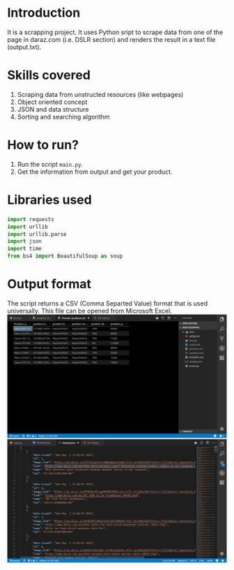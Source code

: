 # Introduction
It is a scrapping project. It uses Python sript to scrape data from one of the page in daraz.com (i.e. DSLR section) and renders the result in a text file (output.txt).

# Skills covered
1. Scraping data from unstructed resources (like webpages)
2. Object oriented concept
3. JSON and data structure
4. Sorting and searching algorithm

# How to run?
1. Run the script `main.py`.
2. Get the information from output and get your product.

# Libraries used
```python
import requests
import urllib
import urllib.parse
import json
import time
from bs4 import BeautifulSoup as soup
```

# Output format
The script returns a CSV (Comma Separted Value) format that is used universally. This file can be opened from Microsoft Excel.
![Output Screenshot](docs/scr1.png)
![Output Screenshot](docs/scr2.png)

